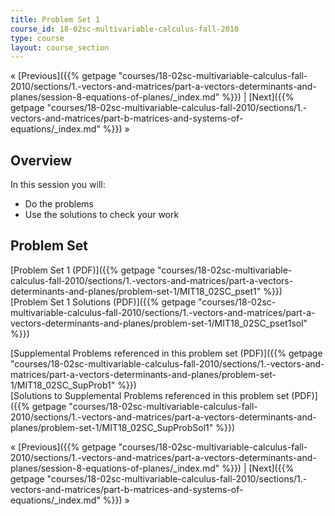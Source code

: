 ```yaml
---
title: Problem Set 1
course_id: 18-02sc-multivariable-calculus-fall-2010
type: course
layout: course_section
---
```

« [Previous]({{% getpage "courses/18-02sc-multivariable-calculus-fall-2010/sections/1.-vectors-and-matrices/part-a-vectors-determinants-and-planes/session-8-equations-of-planes/_index.md" %}}) | [Next]({{% getpage "courses/18-02sc-multivariable-calculus-fall-2010/sections/1.-vectors-and-matrices/part-b-matrices-and-systems-of-equations/_index.md" %}}) »

Overview
--------

In this session you will:

*   Do the problems
*   Use the solutions to check your work

Problem Set
-----------

[Problem Set 1 (PDF)]({{% getpage "courses/18-02sc-multivariable-calculus-fall-2010/sections/1.-vectors-and-matrices/part-a-vectors-determinants-and-planes/problem-set-1/MIT18_02SC_pset1" %}})  
[Problem Set 1 Solutions (PDF)]({{% getpage "courses/18-02sc-multivariable-calculus-fall-2010/sections/1.-vectors-and-matrices/part-a-vectors-determinants-and-planes/problem-set-1/MIT18_02SC_pset1sol" %}})

[Supplemental Problems referenced in this problem set (PDF)]({{% getpage "courses/18-02sc-multivariable-calculus-fall-2010/sections/1.-vectors-and-matrices/part-a-vectors-determinants-and-planes/problem-set-1/MIT18_02SC_SupProb1" %}})  
[Solutions to Supplemental Problems referenced in this problem set (PDF)]({{% getpage "courses/18-02sc-multivariable-calculus-fall-2010/sections/1.-vectors-and-matrices/part-a-vectors-determinants-and-planes/problem-set-1/MIT18_02SC_SupProbSol1" %}})

« [Previous]({{% getpage "courses/18-02sc-multivariable-calculus-fall-2010/sections/1.-vectors-and-matrices/part-a-vectors-determinants-and-planes/session-8-equations-of-planes/_index.md" %}}) | [Next]({{% getpage "courses/18-02sc-multivariable-calculus-fall-2010/sections/1.-vectors-and-matrices/part-b-matrices-and-systems-of-equations/_index.md" %}}) »